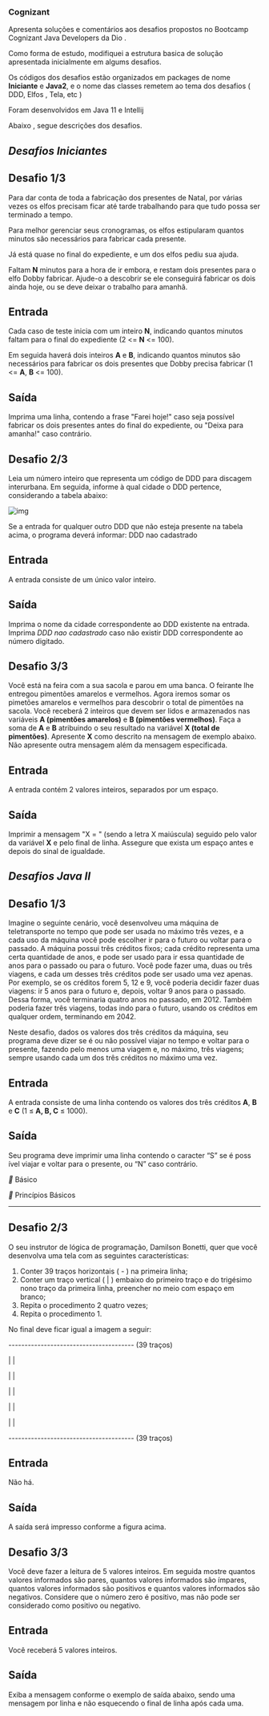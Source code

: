 ### Cognizant

Apresenta soluções e comentários aos desafios propostos  no Bootcamp Cognizant Java Developers da Dio . 

Como forma de estudo, modifiquei a estrutura basica de solução apresentada inicialmente  em algums desafios. 

Os códigos dos desafios estão organizados em packages de nome **Iniciante** e **Java2**, e o nome das classes remetem ao tema dos desafios ( DDD, Elfos , Tela, etc )

Foram desenvolvidos em Java 11  e Intellij 

Abaixo , segue descrições dos desafios. 



## ***Desafios Iniciantes***



## Desafio 1/3

Para dar conta de toda a fabricação dos presentes de Natal, por várias vezes os elfos precisam ficar até tarde trabalhando para que tudo possa ser terminado a tempo.

Para melhor gerenciar seus cronogramas, os elfos estipularam quantos minutos são necessários para fabricar cada presente.

Já está quase no final do expediente, e um dos elfos pediu sua ajuda.

Faltam **N** minutos para a hora de ir embora, e restam dois presentes para o elfo Dobby fabricar. Ajude-o a descobrir se ele conseguirá fabricar os dois ainda hoje, ou se deve deixar o trabalho para amanhã.

## Entrada

Cada caso de teste inicia com um inteiro **N**, indicando quantos minutos faltam para o final do expediente (2 <= **N** <= 100).

Em seguida haverá dois inteiros **A** e **B**, indicando quantos minutos são necessários para fabricar os dois presentes que Dobby precisa fabricar (1 <= **A**, **B** <= 100).

## Saída

Imprima uma linha, contendo a frase "Farei hoje!" caso seja possível fabricar os dois presentes antes do final do expediente, ou "Deixa para amanha!" caso contrário.



## Desafio 2/3

Leia um número inteiro que representa um código de DDD para discagem interurbana. Em seguida, informe à qual cidade o DDD pertence, considerando a tabela abaixo:

![img](https://resources.urionlinejudge.com.br/gallery/images/problems/UOJ_1050.png)

Se a entrada for qualquer outro DDD que não esteja presente na tabela acima, o programa deverá informar:
DDD nao cadastrado

## Entrada

A entrada consiste de um único valor inteiro.

## Saída

Imprima o nome da cidade correspondente ao DDD existente na entrada. Imprima *DDD nao cadastrado* caso não existir DDD correspondente ao número digitado.



## Desafio 3/3

Você está na feira com a sua sacola e parou em uma banca. O feirante lhe entregou pimentões amarelos e vermelhos. Agora iremos somar os pimetões amarelos e vermelhos para descobrir o total de pimentões na sacola. Você receberá 2 inteiros que devem ser lidos e armazenados nas variáveis **A (pimentões amarelos)** e **B (pimentões vermelhos)**. Faça a soma de **A** e **B** atribuindo o seu resultado na variável **X (total de pimentões)**. Apresente **X** como descrito na mensagem de exemplo abaixo. Não apresente outra mensagem além da mensagem especificada.

## Entrada

A entrada contém 2 valores inteiros, separados por um espaço.

## Saída

Imprimir a mensagem "X = " (sendo a letra X maiúscula) seguido pelo valor da variável **X** e pelo final de linha. Assegure que exista um espaço antes e depois do sinal de igualdade.

 

## ***Desafios Java II***

## Desafio 1/3 


Imagine o seguinte cenário, você desenvolveu uma máquina de  teletransporte no tempo que pode ser usada no máximo três vezes, e a cada uso da máquina você pode escolher ir para o futuro ou voltar para o passado. A máquina possui três créditos fixos; cada crédito representa uma certa quantidade de anos, e pode ser usado para ir essa quantidade de anos para o passado ou para o futuro. Você pode fazer uma, duas ou três viagens, e cada um desses três créditos pode ser usado uma vez apenas. Por exemplo, se os créditos forem 5, 12 e 9, você poderia decidir fazer duas viagens: ir 5 anos para o futuro e, depois, voltar 9 anos para o passado. Dessa forma, você terminaria quatro anos no passado, em 2012. Também poderia fazer três viagens, todas indo para o futuro, usando os créditos em qualquer ordem, terminando em 2042.

Neste desafio, dados os valores dos três créditos da máquina, seu programa deve dizer se é ou não possível viajar no tempo e voltar para o presente, fazendo pelo menos uma viagem e, no máximo, três viagens; sempre usando cada um dos três créditos no máximo uma vez.

## Entrada

A entrada consiste de uma linha contendo os valores dos três créditos **A**, **B** e **C** (1 ≤ **A, B, C** ≤ 1000).

## Saída

Seu programa deve imprimir uma linha contendo o caracter “S” se é poss ível viajar e voltar para o presente, ou “N” caso contrário.

** Básico

** Princípios Básicos

------

## Desafio 2/3 

O seu instrutor de lógica de programação, Damilson Bonetti, quer que você desenvolva uma tela com as seguintes características:

1. Conter 39 traços horizontais ( - ) na primeira linha;
2. Conter um traço vertical ( | ) embaixo do primeiro traço e do trigésimo nono traço da primeira linha, preencher no meio com espaço em branco;
3. Repita o procedimento 2 quatro vezes;
4. Repita o procedimento 1.

No final deve ficar igual a imagem a seguir:

--------------------------------------- (39 traços)

|                                            |

|                                            |

|                                            |

|                                            |

|                                            |

--------------------------------------- (39 traços)

## Entrada

Não há.

## Saída

A saída será impresso conforme a figura acima.





## Desafio 3/3

Você deve fazer a leitura de 5 valores inteiros. Em seguida mostre quantos valores informados são pares, quantos valores informados são ímpares, quantos valores informados são positivos e quantos valores informados são negativos. Considere que o número zero é positivo, mas não pode ser considerado como positivo ou negativo.

## Entrada

Você receberá 5 valores inteiros.

## Saída

Exiba a mensagem conforme o exemplo de saída abaixo, sendo uma mensagem por linha e não esquecendo o final de linha após cada uma.

